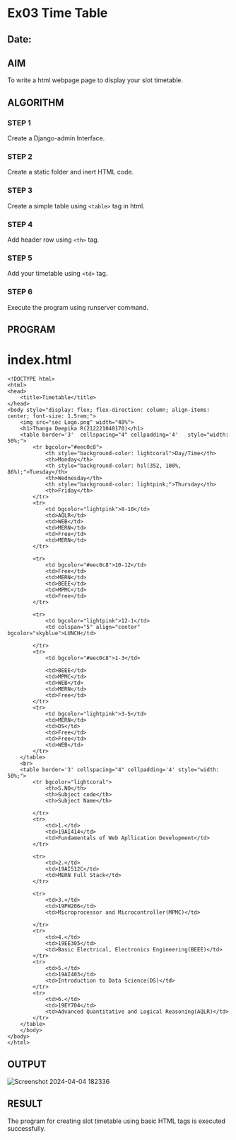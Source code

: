 # Ex03 Time Table
## Date:

## AIM
To write a html webpage page to display your slot timetable.

## ALGORITHM
### STEP 1
Create a Django-admin Interface.

### STEP 2
Create a static folder and inert HTML code.

### STEP 3
Create a simple table using ```<table>``` tag in html.

### STEP 4
Add header row using ```<th>``` tag.

### STEP 5
Add your timetable using ```<td>``` tag.

### STEP 6
Execute the program using runserver command.












## PROGRAM

# index.html
```
<!DOCTYPE html>
<html>
<head>
    <title>Timetable</title>
</head>
<body style="display: flex; flex-direction: column; align-items: center; font-size: 1.5rem;">
    <img src="sec Logo.png" width="40%">
    <h1>Thanga Deepika R(212221040170)</h1>
	<table border='3'  cellspacing="4" cellpadding='4'   style="width: 50%;">
		<tr bgcolor="#eec0c8">
			<th style="background-color: lightcoral">Day/Time</th>
			<th>Monday</th>
			<th style="background-color: hsl(352, 100%, 86%);">Tuesday</th>
			<th>Wednesday</th>
            <th style="background-color: lightpink;">Thursday</th>
            <th>Friday</th>
		</tr>
		<tr>
			<td bgcolor="lightpink">8-10</td>
			<td>AQLR</td>
			<td>WEB</td>
            <td>MERN</td>
            <td>Free</td>
            <td>MERN</td>
		</tr>

		<tr>
            <td bgcolor="#eec0c8">10-12</td>
			<td>Free</td>
			<td>MERN</td>
			<td>BEEE</td>
            <td>MPMC</td>
			<td>Free</td>
		</tr>

		<tr>
            <td bgcolor="lightpink">12-1</td>
			<td colspan="5" align="center" bgcolor="skyblue">LUNCH</td>
			
		</tr>
		<tr>
            <td bgcolor="#eec0c8">1-3</td>
			
			<td>BEEE</td>
			<td>MPMC</td>
			<td>WEB</td>
			<td>MERN</td>
			<td>Free</td>
		</tr>
		<tr>
            <td bgcolor="lightpink">3-5</td>
			<td>MERN</td>
			<td>DS</td>
			<td>Free</td>
			<td>Free</td>
			<td>WEB</td>
		</tr>
	</table>
    <br>
    <table border='3' cellspacing="4" cellpadding='4' style="width: 50%;">
		<tr bgcolor="lightcoral">
			<th>S.NO</th>
			<th>Subject code</th>
			<th>Subject Name</th>
			
		</tr>
		<tr>
			<td>1.</td>
			<td>19AI414</td>
            <td>Fundamentals of Web Apllication Development</td>
		</tr>

		<tr>
            <td>2.</td>
			<td>19AI512C</td>
            <td>MERN Full Stack</td>
		</tr>

		<tr>
            <td>3.</td>
			<td>19PH206</td>
            <td>Microprocessor and Microcontroller(MPMC)</td>
			
		</tr>
		<tr>
            <td>4.</td>
			<td>19EE305</td>
            <td>Basic Electrical, Electronics Engineering(BEEE)</td>
		</tr>
		<tr>
            <td>5.</td>
			<td>19AI403</td>
            <td>Introduction to Data Science(DS)</td>
		</tr>
        <tr>
            <td>6.</td>
			<td>19EY704</td>
            <td>Advanced Quantitative and Logical Reasoning(AQLR)</td>
		</tr>
	</table>
	</body>
</body>
</html>
```
## OUTPUT
![Screenshot 2024-04-04 182336](https://github.com/ThangaDeepika/slot/assets/125663099/8c5dde60-b9e7-43b0-8d46-74cebf409998)
## RESULT
The program for creating slot timetable using basic HTML tags is executed successfully.
